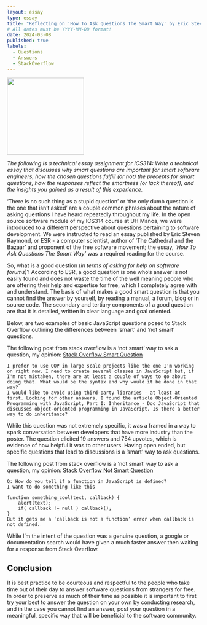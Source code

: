 ```yaml
---
layout: essay
type: essay
title: "Reflecting on 'How To Ask Questions The Smart Way' by Eric Steven Raymond"
# All dates must be YYYY-MM-DD format!
date: 2024-03-08
published: true
labels:
  - Questions
  - Answers
  - StackOverflow
---
```

<img width="200px" 
     class="rounded float-start pe-4" 
     src="https://xtracta.com/wp-content/uploads/2020/08/OCR.jpg" >
     
*The following is a technical essay assignment for ICS314: Write a technical essay that discusses why smart questions are important for smart software engineers, how the chosen questions fulfill (or not) the precepts for smart questions, how the responses reflect the smartness (or lack thereof), and the insights you gained as a result of this experience.*

‘There is no such thing as a stupid question’ or ‘the only dumb question is the one that isn’t asked’ are a couple common phrases about the nature of asking questions I have heard repeatedly throughout my life. In the open source software module of my ICS314 course at UH Manoa, we were introduced to a different perspective about questions pertaining to software development. We were instructed to read an essay published by Eric Steven Raymond, or ESR - a computer scientist, author of ‘The Cathedral and the Bazaar’ and proponent of the free software movement; the essay, *’How To Ask Questions The Smart Way’* was a required reading for the course.

So, what is a good question (*in terms of asking for help on software forums*)? According to ESR, a good question is one who’s answer is not easily found and does not waste the time of the well meaning people who are offering their help and expertise for free, which I completely agree with and understand. The basis of what makes a good smart question is that you cannot find the answer by yourself, by reading a manual, a forum, blog or in source code. The secondary and tertiary components of a good question are that it is detailed, written in clear language and goal oriented. 

Below, are two examples of basic JavaScript questions posed to Stack Overflow outlining the differences between ‘smart’ and ‘not smart’ questions.

The following post from stack overflow is a ‘not smart’ way to ask a question, my opinion:
[Stack Overflow Smart Question](https://stackoverflow.com/questions/387707/what-techniques-can-be-used-to-define-a-class-in-javascript-and-what-are-their)

```
I prefer to use OOP in large scale projects like the one I'm working on right now. I need to create several classes in JavaScript but, if I'm not mistaken, there are at least a couple of ways to go about doing that. What would be the syntax and why would it be done in that way?
I would like to avoid using third-party libraries - at least at first. Looking for other answers, I found the article Object-Oriented Programming with JavaScript, Part I: Inheritance - Doc JavaScript that discusses object-oriented programming in JavaScript. Is there a better way to do inheritance?
```
While this question was not extremely specific, it was a framed in a way to spark conversation between developers that have more industry than the poster. The question elicited 19 answers and 754 upvotes, which is evidence of how helpful it was to other users. Having open ended, but specific questions that lead to discussions is a ’smart’ way to ask questions.

The following post from stack overflow is a ‘not smart’ way to ask a question, my opinion:
[Stack Overflow Not Smart Question](https://stackoverflow.com/questions/85815/how-to-tell-if-a-javascript-function-is-defined)


```
Q: How do you tell if a function in JavaScript is defined?
I want to do something like this

function something_cool(text, callback) {
    alert(text);
    if( callback != null ) callback();
}
But it gets me a ‘callback is not a function’ error when callback is not defined.
```

While I’m the intent of the question was a genuine question, a google or documentation search would have given a much faster answer then waiting for a response from Stack Overflow. 

## Conclusion 

It is best practice to be courteous and respectful to the people who take time out of their day to answer software questions from strangers for free. In order to preserve as much of their time as possible it is important to first try your best to answer the question on your own by conducting research, and in the case you cannot find an answer, post your question in a meaningful, specific way that will be beneficial to the software community.
